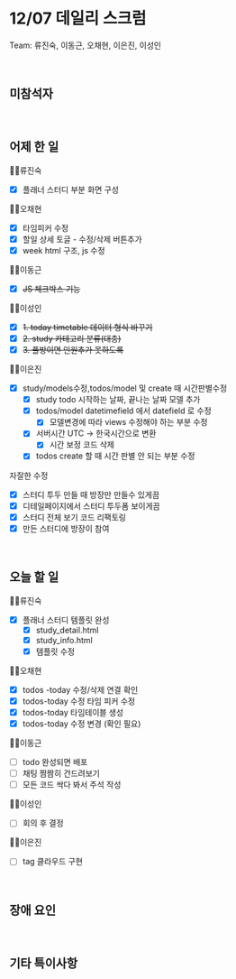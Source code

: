 # 12/07 데일리 스크럼

Team: 류진숙, 이동근, 오채현, 이은진, 이성인

<br>

## 미참석자

<br>

## 어제 한 일

👨‍💻류진숙

- [x]  플래너 스터디 부분 화면 구성

👨‍💻오채현

- [x]  타임피커 수정
- [x]  할일 상세 토글 - 수정/삭제 버튼추가
- [x]  week html 구조, js 수정

👨‍💻이동근

- [x]  ~~JS 체크박스 기능~~

👨‍💻이성인

- [x]  ~~1. today timetable 데이터 형식 바꾸기~~
- [x]  ~~2. study 카테고리 분류(대충)~~
- [x]  ~~3. 풀방이면 인원추가 못하도록~~

👨‍💻이은진

- [x]  study/models수정,todos/model 및 create 때 시간판별수정
    - [x]  study todo 시작하는 날짜, 끝나는 날짜 모델 추가
    - [x]  todos/model datetimefield 에서 datefield 로 수정
        - [x]  모델변경에 따라 views 수정해야 하는 부분 수정
    - [x]  서버시간 UTC -> 한국시간으로 변환
        - [x]  시간 보정 코드 삭제
    - [x]  todos create 할 때 시간 판별 안 되는 부분 수정

자잘한 수정

- [x]  스터디 투두 만들 때 방장만 만들수 있게끔
- [x]  디테일페이지에서 스터디 투두폼 보이게끔
- [x]  스터디 전체 보기 코드 리팩토링
- [x]  만든 스터디에 방장이 참여

<br>

## 오늘 할 일

👨‍💻류진숙

- [x]  플래너 스터디 템플릿 완성
    - [x]  study_detail.html
    - [x]  study_info.html
    - [x]  템플릿 수정

👨‍💻오채현

- [x]  todos -today 수정/삭제 연결 확인
- [x]  todos-today 수정 타임 피커 수정
- [x]  todos-today 타임테이블 생성
- [x]  todos-today 수정 변경 (확인 필요)

👨‍💻이동근

- [ ]  todo 완성되면 배포
- [ ]  채팅 짬짬히 건드려보기
- [ ]  모든 코드 싹다 봐서 주석 작성

👨‍💻이성인

- [ ]  회의 후 결정

👨‍💻이은진

- [ ]  tag 클라우드 구현

<br>

## 장애 요인

<br>

## 기타 특이사항